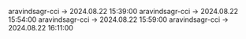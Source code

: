 aravindsagr-cci -> 2024.08.22 15:39:00
aravindsagr-cci -> 2024.08.22 15:54:00
aravindsagr-cci -> 2024.08.22 15:59:00
aravindsagr-cci -> 2024.08.22 16:11:00